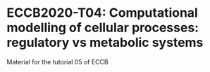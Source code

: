 # ECCB2020-T04: Computational modelling of cellular processes: regulatory vs metabolic systems
Material for the tutorial 05 of ECCB 
